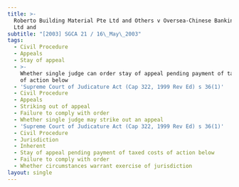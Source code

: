 ```yaml
---
title: >-
  Roberto Building Material Pte Ltd and Others v Oversea-Chinese Banking Corp
  Ltd and
subtitle: "[2003] SGCA 21 / 16\_May\_2003"
tags:
  - Civil Procedure
  - Appeals
  - Stay of appeal
  - >-
    Whether single judge can order stay of appeal pending payment of taxed costs
    of action below
  - 'Supreme Court of Judicature Act (Cap 322, 1999 Rev Ed) s 36(1)'
  - Civil Procedure
  - Appeals
  - Striking out of appeal
  - Failure to comply with order
  - Whether single judge may strike out an appeal
  - 'Supreme Court of Judicature Act (Cap 322, 1999 Rev Ed) s 36(1)'
  - Civil Procedure
  - Jurisdiction
  - Inherent
  - Stay of appeal pending payment of taxed costs of action below
  - Failure to comply with order
  - Whether circumstances warrant exercise of jurisdiction
layout: single
---
```


